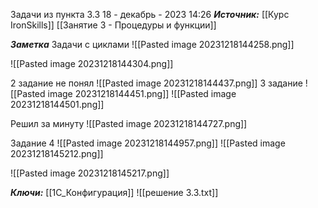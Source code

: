 
Задачи из пункта 3.3
 18 - декабрь - 2023  14:26 
***Источник:***  [[Курс IronSkills]] [[Занятие 3 - Процедуры и функции]]

***Заметка*** 
Задачи с циклами
![[Pasted image 20231218144258.png]]

![[Pasted image 20231218144304.png]]

2 задание не понял
![[Pasted image 20231218144437.png]]
3 задание
![[Pasted image 20231218144451.png]]
![[Pasted image 20231218144501.png]]

Решил за минуту
![[Pasted image 20231218144727.png]]

Задание 4 
![[Pasted image 20231218144957.png]]
![[Pasted image 20231218145212.png]]

![[Pasted image 20231218145217.png]]


***Ключи:*** [[1С_Конфигурация]]
![[решение 3.3.txt]]
